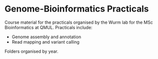 # Genome-Bioinformatics Practicals

Course material for the practicals organised by the Wurm lab for the MSc Bioinformatics at QMUL.
Practicals include:
* Genome assembly and annotation
* Read mapping and variant calling

Folders organised by year.
